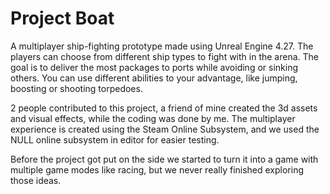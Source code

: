 # Project Boat

A multiplayer ship-fighting prototype made using Unreal Engine 4.27. The players can choose from different ship types to fight with in the arena. The goal is to deliver the most packages to ports while avoiding or sinking others. You can use different abilities to your advantage, like jumping, boosting or shooting torpedoes.

2 people contributed to this project, a friend of mine created the 3d assets and visual effects, while the coding was done by me.
The multiplayer experience is created using the Steam Online Subsystem, and we used the NULL online subsystem in editor for easier testing.

Before the project got put on the side we started to turn it into a game with multiple game modes like racing, but we never really finished exploring those ideas.
